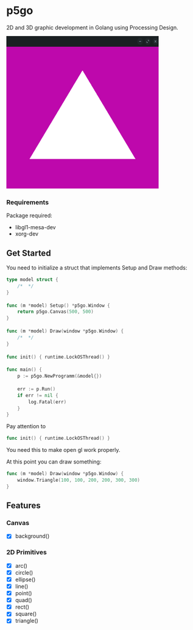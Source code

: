 # p5go

2D and 3D graphic development in Golang using Processing Design.

<img src="resources/window_example.png" alt="example"
	title="p5go" width="400" height="400"/>


### Requirements

Package required:

* libgl1-mesa-dev
* xorg-dev

## Get Started

You need to initialize a struct that implements Setup and Draw methods:

```go
type model struct {
	/*  */
}

func (m *model) Setup() *p5go.Window {
	return p5go.Canvas(500, 500)
}

func (m *model) Draw(window *p5go.Window) {
	/*  */
}

func init() { runtime.LockOSThread() }

func main() {
	p := p5go.NewProgramm(&model{})

	err := p.Run()
	if err != nil {
		log.Fatal(err)
	}
}
```

Pay attention to
```go
func init() { runtime.LockOSThread() }
```
You need this to make open gl work properly.

At this point you can draw something:

```go
func (m *model) Draw(window *p5go.Window) {
	window.Triangle(100, 100, 200, 200, 300, 300)
}
```

## Features

### Canvas

- [x] background()


### 2D Primitives
- [x] arc()
- [x] circle()
- [x] ellipse()
- [x] line()
- [x] point()
- [x] quad()
- [x] rect()
- [x] square()
- [x] triangle()
